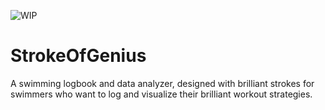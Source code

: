 ![WIP](https://img.shields.io/badge/status-Work_in_Progress-yellow?style=for-the-badge&logoColor=white)

# StrokeOfGenius
A swimming logbook and data analyzer, designed with brilliant strokes for swimmers who want to log and visualize their brilliant workout strategies. 
